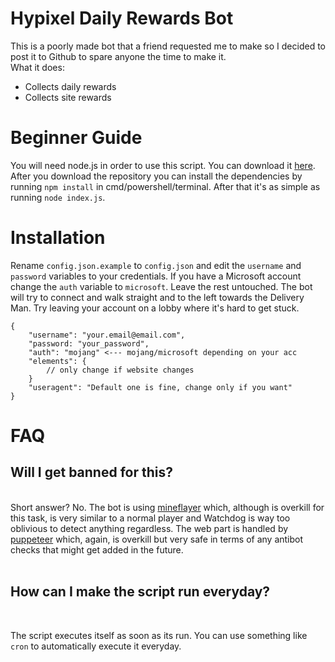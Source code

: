 # Hypixel Daily Rewards Bot

This is a poorly made bot that a friend requested me to make so I decided to post it to Github to spare anyone the time to make it. <br>
What it does:
 - Collects daily rewards
 - Collects site rewards

# Beginner Guide

You will need node.js in order to use this script. You can download it <a href="https://nodejs.org/en/">here</a>.<br>
After you download the repository you can install the dependencies by running ``npm install`` in cmd/powershell/terminal.
After that it's as simple as running ``node index.js``.

# Installation

Rename ``config.json.example`` to ``config.json`` and edit the ``username`` and ``password`` variables to your credentials. If you have a Microsoft account change the ``auth`` variable to ``microsoft``. Leave the rest untouched.
The bot will try to connect and walk straight and to the left towards the Delivery Man. Try leaving your account on a lobby where it's hard to get stuck.

```
{
    "username": "your.email@email.com",
    "password: "your_password",
    "auth": "mojang" <--- mojang/microsoft depending on your acc
    "elements": {
        // only change if website changes
    }
    "useragent": "Default one is fine, change only if you want"
}
```

# FAQ

## Will I get banned for this?
<br>
Short answer? No. The bot is using <a href="github.com/PrismarineJS/mineflayer">mineflayer</a> which, although is overkill for this task, is very similar to a normal player and Watchdog is way too oblivious to detect anything regardless. The web part is handled by <a href="https://github.com/puppeteer/puppeteer">puppeteer</a> which, again, is overkill but very safe in terms of any antibot checks that might get added in the future.
<br><br>

## How can I make the script run everyday?
<br>

The script executes itself as soon as its run. You can use something like ``cron`` to automatically execute it everyday. 

